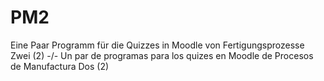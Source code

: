 # PM2
Eine Paar Programm für die Quizzes in Moodle von Fertigungsprozesse Zwei (2) -/- Un par de programas para los quizes en Moodle de Procesos de Manufactura Dos (2)
